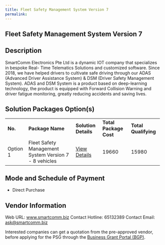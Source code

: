 ```yaml
---
title: Fleet Safety Management System Version 7
permalink: 
---
```


## Fleet Safety Management System Version 7

## Description

SmartComm Electronics Pte Ltd is a dynamic IOT company that specializes in bespoke Real- Time Telematics Solutions and customized software. Since 2018, we have helped drivers to cultivate safe driving through our ADAS (Advanced Driver Assistance System) & DSM (Driver Safety Management System). 
ADAS and DSM System is a product based on deep-learning technology, the product is equipped with Forward Collision Warning and driver fatigue monitoring, greatly reducing accidents and saving lives.

## Solution Packages Option(s)

<table>
<tr>
<td><b>No.</b></td>
<td><b>Package Name</b></td>
<td><b>Solution Details</b></td>
<td><b>Total Package Cost</b></td>
<td><b>Total Qualifying</b></td>
</tr>
<tr>
<td>Option 1</td>
<td>Fleet Safety Management System Version 7 - 8 vehicles</td>
<td><a href='https://www.gobusiness.gov.sg/images/psg/SmartComm_Electronics_20210158_Desensitised_Annex_3_Part_3.pdf'>View Details</a></td>
<td>19660</td>
<td>15980</td>
</tr>
</table>

## Mode and Schedule of Payment

 - Direct Purchase

## Vendor Information

 Web URL: www.smartcomm.biz 
Contact Hotline: 65132389 
Contact Email: ask@smartcomm.biz 


Interested companies can get a quotation from the pre-approved vendor, before applying for the PSG through the <a href='https://www.businessgrants.gov.sg/'>Business Grant Portal (BGP)</a>.
